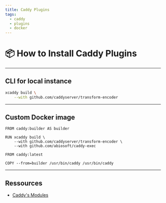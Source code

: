 ```yaml
---
title: Caddy Plugins
tags:
  - caddy
  - plugins
  - docker
---
```

# 📦 How to Install Caddy Plugins

---
## CLI for local instance

```bash
xcaddy build \
    --with github.com/caddyserver/transform-encoder
```

---
## Custom Docker image

```docker
FROM caddy:builder AS builder

RUN xcaddy build \
	--with github.com/caddyserver/transform-encoder \
	--with github.com/abiosoft/caddy-exec

FROM caddy:latest

COPY --from=builder /usr/bin/caddy /usr/bin/caddy
```

---
## Ressources
- [Caddy's Modules](https://caddyserver.com/docs/modules/)